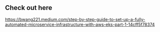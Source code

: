 ## Check out here

https://bwang221.medium.com/step-by-step-guide-to-set-up-a-fully-automated-microservice-infrastructure-with-aws-eks-part-1-14cff5f78374
